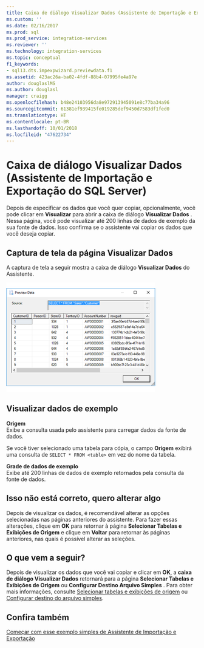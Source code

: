 ```yaml
---
title: Caixa de diálogo Visualizar Dados (Assistente de Importação e Exportação do SQL Server) | Microsoft Docs
ms.custom: ''
ms.date: 02/16/2017
ms.prod: sql
ms.prod_service: integration-services
ms.reviewer: ''
ms.technology: integration-services
ms.topic: conceptual
f1_keywords:
- sql13.dts.impexpwizard.previewdata.f1
ms.assetid: 423ac26a-ba02-4fdf-88b4-07995fe4a97e
author: douglaslMS
ms.author: douglasl
manager: craigg
ms.openlocfilehash: b48e24103956da8e972913945091e8c77ba34a96
ms.sourcegitcommit: 61381ef939415fe019285def9450d7583df1fed0
ms.translationtype: HT
ms.contentlocale: pt-BR
ms.lasthandoff: 10/01/2018
ms.locfileid: "47622734"
---
```

# <a name="preview-data-dialog-box-sql-server-import-and-export-wizard"></a>Caixa de diálogo Visualizar Dados (Assistente de Importação e Exportação do SQL Server)
  Depois de especificar os dados que você quer copiar, opcionalmente, você pode clicar em **Visualizar** para abrir a caixa de diálogo **Visualizar Dados** . Nessa página, você pode visualizar até 200 linhas de dados de exemplo da sua fonte de dados. Isso confirma se o assistente vai copiar os dados que você deseja copiar.
  
## <a name="screen-shot-of-the-preview-data-page"></a>Captura de tela da página Visualizar Dados 
 A captura de tela a seguir mostra a caixa de diálogo **Visualizar Dados** do Assistente.  
 
![Página Visualizar dados do Assistente de Importação e Exportação](../../integration-services/import-export-data/media/preview-data.png "Página Visualizar dados do Assistente de Importação e Exportação")  
  
## <a name="preview-sample-data"></a>Visualizar dados de exemplo  
 **Origem**  
Exibe a consulta usada pelo assistente para carregar dados da fonte de dados.

Se você tiver selecionado uma tabela para cópia, o campo **Origem** exibirá uma consulta de `SELECT * FROM <table>` em vez do nome da tabela. 
  
 **Grade de dados de exemplo**  
 Exibe até 200 linhas de dados de exemplo retornados pela consulta da fonte de dados.  


## <a name="thats-not-right-i-want-to-change-something"></a>Isso não está correto, quero alterar algo
Depois de visualizar os dados, é recomendável alterar as opções selecionadas nas páginas anteriores do assistente. Para fazer essas alterações, clique em **OK** para retornar à página **Selecionar Tabelas e Exibições de Origem** e clique em **Voltar** para retornar às páginas anteriores, nas quais é possível alterar as seleções.

## <a name="whats-next"></a>O que vem a seguir?  
 Depois de visualizar os dados que você vai copiar e clicar em **OK**, a **caixa de diálogo Visualizar Dados** retornará para a página **Selecionar Tabelas e Exibições de Origem** ou **Configurar Destino Arquivo Simples** . Para obter mais informações, consulte [Selecionar tabelas e exibições de origem](../../integration-services/import-export-data/select-source-tables-and-views-sql-server-import-and-export-wizard.md) ou [Configurar destino do arquivo simples](../../integration-services/import-export-data/configure-flat-file-destination-sql-server-import-and-export-wizard.md).  
 
 ## <a name="see-also"></a>Confira também
[Começar com esse exemplo simples de Assistente de Importação e Exportação](../../integration-services/import-export-data/get-started-with-this-simple-example-of-the-import-and-export-wizard.md)
